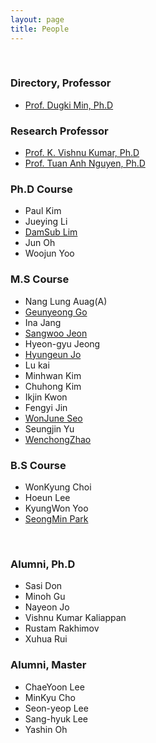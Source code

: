 ```yaml
---
layout: page
title: People
---
```


<br/>

### Directory, Professor
* [Prof. Dugki Min, Ph.D](./DugkiMin)


### Research Professor

* [Prof. K. Vishnu Kumar, Ph.D](./VishnuKumar)
* [Prof. Tuan Anh Nguyen, Ph.D](./AnhNT)


### Ph.D Course

* Paul Kim
* Jueying Li
* [DamSub Lim](./DamsubLim)
* Jun Oh
* Woojun Yoo


### M.S Course

* Nang Lung Auag(A)
* [Geunyeong Go](./GeunyeongGo)
* Ina Jang
* [Sangwoo Jeon](./SangwooJeon)
* Hyeon-gyu Jeong 
* [Hyungeun Jo](./HyunGeunJo)
* Lu kai
* Minhwan Kim
* Chuhong Kim
* Ikjin Kwon
* Fengyi Jin
* [WonJune Seo](./SeoWonJune)
* Seungjin Yu
* [WenchongZhao](./WenchongZhao)

### B.S Course

* WonKyung Choi
* Hoeun Lee
* KyungWon Yoo
* [SeongMin Park](./SeongMinPark)

<br/>


### Alumni, Ph.D
* Sasi Don
* Minoh Gu
* Nayeon Jo 
* Vishnu Kumar Kaliappan
* Rustam Rakhimov
* Xuhua Rui

### Alumni, Master
* ChaeYoon Lee
* MinKyu Cho 
* Seon-yeop Lee 
* Sang-hyuk Lee  
* Yashin Oh 


